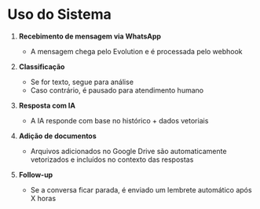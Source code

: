# Uso do Sistema

1. **Recebimento de mensagem via WhatsApp**
   - A mensagem chega pelo Evolution e é processada pelo webhook

2. **Classificação**
   - Se for texto, segue para análise
   - Caso contrário, é pausado para atendimento humano

3. **Resposta com IA**
   - A IA responde com base no histórico + dados vetoriais

4. **Adição de documentos**
   - Arquivos adicionados no Google Drive são automaticamente vetorizados e incluídos no contexto das respostas

5. **Follow-up**
   - Se a conversa ficar parada, é enviado um lembrete automático após X horas
